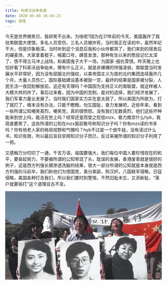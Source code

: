 ```yaml
---
title: 科索沃战争有感
date: 2020-05-08 16:45:23
tags: 感悟
---
```


今天是世界微笑日，我却笑不出来。为啥呢?因为在21年前的今天，美国轰炸了我驻南联盟大使馆，多名人员受伤，三名人员被炸死，当时我正在读初中，虽然年纪不大，但是印象极深。当时听到这个消息后我和小伙伴都哭了，我们来到的宿舍后的碾麦场，大家拿着棍子，喊着口号，肆意发泄，那种有生以来的憋屈记忆太深了，恨不得立马冲上战场，和美国鬼子大干一场，为国家-报仇雪恨。昨天晚上也恰好看了科索沃战争始末，哪有什么正义，就是赤裸裸的恃强凌弱，南联盟当时发展水平非常好，因为没有屈服北约强权，以美帝国主义为首的北约集团连续轰炸几个月，大量人员伤亡，国际基础建设基本被毁一空，最终的结果是国家被分裂，人民生活一夜回到解放前。这还有天理吗？中国因为支持正义的南联盟，就这样被人大模大样的炸了。事后过来看，因为中国的克制，是对的选择，我们经济发展了，我们军事力量业发展了。当时我们国家实力实在是太弱了，所以美国为所欲为，打了就打了，根本没有办法，只能干瞪眼。勿忘国耻，奋力发展吧，近些年来，看到一些所谓公知嘲笑英烈，嘲笑党，真的很愤怒。没有我们无数英烈，他们这些坏种能来到世上吗，能活在世上吗？经常还皇而堂之贬低mzx，极力推崇什么hyb，我简直要笑了，这些所谓的公知在mzx面前敢号称知识分子吗？你有mzx读的书多吗？你有他老人家的格局视野和气魄吗？hyb不过是一个放牛娃，没有读过什么书，知识有限，所以最后盲目崇拜知识分子而已，反过来被所谓的知识分子利用了一把。

又感触万分叨叨了一通，千言万语，祖国要强大，我们每位中国人要珍惜现在的和平，要奋起努力，不要被所谓的公知带混了头，耽误的发展，香港废青就是很好的例子，这是西方列强长期渗透洗脑的结果，很大一部分所谓的公知就是本身就是西方列强的马前卒，我们称他们为恨国党，美分美舔，狗汉奸。八国联军侵略，日寇侵略，美国各种打击我们，所以我们要时刻警惕，不然旧耻未忘，又添新耻，“落户就要挨打”这个道理亘古不变。


<div align=center>

![](/img/kesuowo.jpg)

</div>